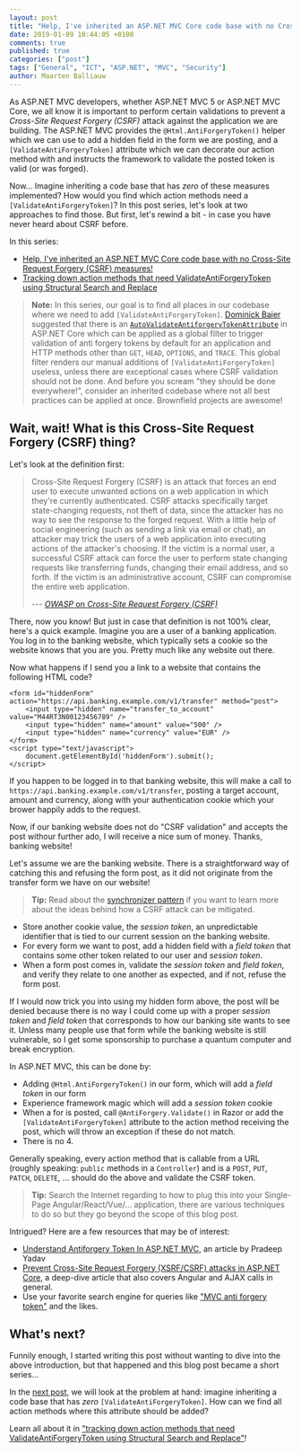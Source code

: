 ```yaml
---
layout: post
title: "Help, I've inherited an ASP.NET MVC Core code base with no Cross-Site Request Forgery (CSRF) measures!"
date: 2019-01-09 10:44:05 +0100
comments: true
published: true
categories: ["post"]
tags: ["General", "ICT", "ASP.NET", "MVC", "Security"]
author: Maarten Balliauw
---
```


As ASP.NET MVC developers, whether ASP.NET MVC 5 or ASP.NET MVC Core, we all know it is important to perform certain validations to prevent a *Cross-Site Request Forgery (CSRF)* attack against the application we are building. The ASP.NET MVC provides the `@Html.AntiForgeryToken()` helper which we can use to add a hidden field in the form we are posting, and a `[ValidateAntiForgeryToken]` attribute which we can decorate our action method with and instructs the framework to validate the posted token is valid (or was forged).

Now... Imagine inheriting a code base that has *zero* of these measures implemented? How would you find which action methods need a `[ValidateAntiForgeryToken]`? In this post series, let's look at two approaches to find those. But first, let's rewind a bit - in case you have never heard about CSRF before.

In this series:

* [Help, I've inherited an ASP.NET MVC Core code base with no Cross-Site Request Forgery (CSRF) measures!](https://blog.maartenballiauw.be/post/2019/01/09/help-ive-inherited-an-aspnet-mvc-core-code-base-with-no-cross-site-request-forgery-csrf-measures.html)
* [Tracking down action methods that need ValidateAntiForgeryToken using Structural Search and Replace](https://blog.maartenballiauw.be/post/2019/01/10/tracking-down-action-methods-that-need-validateantiforgerytoken-using-structural-search-and-replace.html)

> **Note:** In this series, our goal is to find all places in our codebase where we need to add `[ValidateAntiForgeryToken]`. [Dominick Baier](https://twitter.com/leastprivilege) suggested that there is an [`AutoValidateAntiforgeryTokenAttribute`](https://docs.microsoft.com/en-us/dotnet/api/microsoft.aspnetcore.mvc.autovalidateantiforgerytokenattribute) in ASP.NET Core which can be applied as a global filter to trigger validation of anti forgery tokens by default for an application and HTTP methods other than `GET`, `HEAD`, `OPTIONS`, and `TRACE`. This global filter renders our manual additions of `[ValidateAntiForgeryToken]` useless, unless there are exceptional cases where CSRF validation should not be done. And before you scream "they should be done everywhere!", consider an inherited codebase where not all best practices can be applied at once. Brownfield projects are awesome!

## Wait, wait! What is this Cross-Site Request Forgery (CSRF) thing?

Let's look at the definition first:

> Cross-Site Request Forgery (CSRF) is an attack that forces an end user to execute unwanted actions on a web application in which they're currently authenticated. CSRF attacks specifically target state-changing requests, not theft of data, since the attacker has no way to see the response to the forged request. With a little help of social engineering (such as sending a link via email or chat), an attacker may trick the users of a web application into executing actions of the attacker's choosing. If the victim is a normal user, a successful CSRF attack can force the user to perform state changing requests like transferring funds, changing their email address, and so forth. If the victim is an administrative account, CSRF can compromise the entire web application.
>
> --- [*OWASP* on *Cross-Site Request Forgery (CSRF)*](https://www.owasp.org/index.php/Cross-Site_Request_Forgery_(CSRF))

There, now you know! But just in case that definition is not 100% clear, here's a quick example. Imagine you are a user of a banking application. You log in to the banking website, which typically sets a cookie so the website knows that you are you. Pretty much like any website out there.

Now what happens if I send you a link to a website that contains the following HTML code?

    <form id="hiddenForm" action="https://api.banking.example.com/v1/transfer" method="post">
        <input type="hidden" name="transfer_to_account" value="M44RT3N00123456789" />
        <input type="hidden" name="amount" value="500" />
        <input type="hidden" name="currency" value="EUR" />
    </form>
    <script type="text/javascript">
        document.getElementById('hiddenForm').submit();
    </script>

If you happen to be logged in to that banking website, this will make a call to `https://api.banking.example.com/v1/transfer`, posting a target account, amount and currency, along with your authentication cookie which your brower happily adds to the request.

Now, if our banking website does not do "CSRF validation" and accepts the post withour further ado, I will receive a nice sum of money. Thanks, banking website!

Let's assume we are the banking website. There is a straightforward way of catching this and refusing the form post, as it did not originate from the transfer form we have on our website!

> **Tip:** Read about the [synchronizer pattern](https://www.owasp.org/index.php/Cross-Site_Request_Forgery_(CSRF)_Prevention_Cheat_Sheet#General_Recommendation:_Synchronizer_Token_Pattern) if you want to learn more about the ideas behind how a CSRF attack can be mitigated.

* Store another cookie value, the *session token*, an unpredictable identifier that is tied to our current session on the banking website.
* For every form we want to post, add a hidden field with a *field token* that contains some other token related to our user and *session token*.
* When a form post comes in, validate the *session token* and *field token*, and verify they relate to one another as expected, and if not, refuse the form post.

If I would now trick you into using my hidden form above, the post will be denied because there is no way I could come up with a proper *session token* and *field token* that corresponds to how our banking site wants to see it. Unless many people use that form while the banking website is still vulnerable, so I get some sponsorship to purchase a quantum computer and break encryption.

In ASP.NET MVC, this can be done by:

* Adding `@Html.AntiForgeryToken()` in our form, which will add a *field token* in our form
* Experience framework magic which will add a *session token* cookie
* When a for is posted, call `@AntiForgery.Validate()` in Razor or add the `[ValidateAntiForgeryToken]` attribute to the action method receiving the post, which will throw an exception if these do not match.
* There is no 4.

Generally speaking, every action method that is callable from a URL (roughly speaking: `public` methods in a `Controller`) and is a `POST`, `PUT`, `PATCH`, `DELETE`, ... should do the above and validate the CSRF token.

> **Tip:** Search the Internet regarding to how to plug this into your Single-Page Angular/React/Vue/... application, there are various techniques to do so but they go beyond the scope of this blog post.

Intrigued? Here are a few resources that may be of interest:

* [Understand Antiforgery Token In ASP.NET MVC](https://www.c-sharpcorner.com/article/understand-antiforgeri-token-in-asp-net-mvc/), an article by Pradeep Yadav
* [Prevent Cross-Site Request Forgery (XSRF/CSRF) attacks in ASP.NET Core](https://docs.microsoft.com/en-us/aspnet/core/security/anti-request-forgery), a deep-dive article that also covers Angular and AJAX calls in general.
* Use your favorite search engine for queries like ["MVC anti forgery token"](https://duckduckgo.com/?q=mvc+anti+forgery+token&atb=v79-1__&ia=web) and the likes.

## What's next?

Funnily enough, I started writing this post without wanting to dive into the above introduction, but that happened and this blog post became a short series...

In the [next post](https://blog.maartenballiauw.be/post/2019/01/10/tracking-down-action-methods-that-need-validateantiforgerytoken-using-structural-search-and-replace.html), we will look at the problem at hand: imagine inheriting a code base that has *zero* `[ValidateAntiForgeryToken]`. How can we find all action methods where this attribute should be added?

Learn all about it in ["tracking down action methods that need ValidateAntiForgeryToken using Structural Search and Replace"](https://blog.maartenballiauw.be/post/2019/01/10/tracking-down-action-methods-that-need-validateantiforgerytoken-using-structural-search-and-replace.html)!

